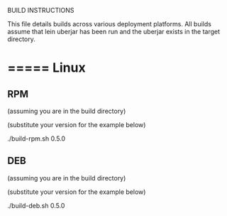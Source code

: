 BUILD INSTRUCTIONS

This file details builds across various deployment platforms.
All builds assume that lein uberjar has been run and the uberjar exists in the target directory.

=====
Linux
=====

RPM
---

(assuming you are in the build directory)

(substitute your version for the example below)

./build-rpm.sh 0.5.0


DEB
---

(assuming you are in the build directory)

(substitute your version for the example below)

./build-deb.sh 0.5.0
